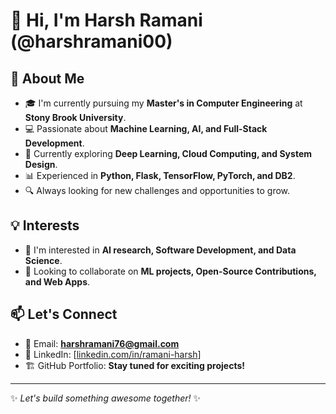 # 👋 Hi, I'm Harsh Ramani (@harshramani00)  

## 🚀 About Me  
- 🎓 I'm currently pursuing my **Master's in Computer Engineering** at **Stony Brook University**.  
- 💻 Passionate about **Machine Learning, AI, and Full-Stack Development**.  
- 🌱 Currently exploring **Deep Learning, Cloud Computing, and System Design**.  
- 📊 Experienced in **Python, Flask, TensorFlow, PyTorch, and DB2**.  
- 🔍 Always looking for new challenges and opportunities to grow.  

## 💡 Interests  
- 👀 I'm interested in **AI research, Software Development, and Data Science**.  
- 💞️ Looking to collaborate on **ML projects, Open-Source Contributions, and Web Apps**.  

## 📫 Let's Connect  
- 📧 Email: **harshramani76@gmail.com**  
- 💼 LinkedIn: [[linkedin.com/in/ramani-harsh](https://www.linkedin.com/in/ramani-harsh/)]  
- 🏗 GitHub Portfolio: **Stay tuned for exciting projects!**  

---
✨ _Let's build something awesome together!_ ✨  
